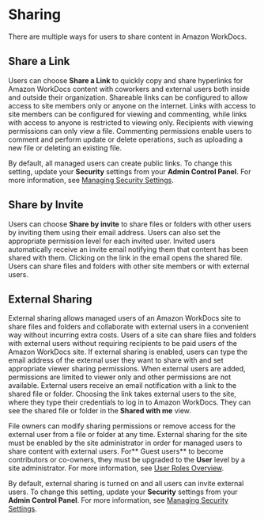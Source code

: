 # Sharing<a name="sharing"></a>

There are multiple ways for users to share content in Amazon WorkDocs\.

## Share a Link<a name="share-link"></a>

Users can choose **Share a Link** to quickly copy and share hyperlinks for Amazon WorkDocs content with coworkers and external users both inside and outside their organization\. Shareable links can be configured to allow access to site members only or anyone on the internet\. Links with access to site members can be configured for viewing and commenting, while links with access to anyone is restricted to viewing only\. Recipients with viewing permissions can only view a file\. Commenting permissions enable users to comment and perform update or delete operations, such as uploading a new file or deleting an existing file\.

By default, all managed users can create public links\. To change this setting, update your **Security** settings from your **Admin Control Panel**\. For more information, see [Managing Security Settings](security-settings.md)\. 

## Share by Invite<a name="share-invite"></a>

Users can choose **Share by invite** to share files or folders with other users by inviting them using their email address\. Users can also set the appropriate permission level for each invited user\. Invited users automatically receive an invite email notifying them that content has been shared with them\. Clicking on the link in the email opens the shared file\. Users can share files and folders with other site members or with external users\. 

## External Sharing<a name="share-external"></a>

External sharing allows managed users of an Amazon WorkDocs site to share files and folders and collaborate with external users in a convenient way without incurring extra costs\. Users of a site can share files and folders with external users without requiring recipients to be paid users of the Amazon WorkDocs site\. If external sharing is enabled, users can type the email address of the external user they want to share with and set appropriate viewer sharing permissions\. When external users are added, permissions are limited to viewer only and other permissions are not available\. External users receive an email notification with a link to the shared file or folder\. Choosing the link takes external users to the site, where they type their credentials to log in to Amazon WorkDocs\. They can see the shared file or folder in the **Shared with me** view\.

File owners can modify sharing permissions or remove access for the external user from a file or folder at any time\. External sharing for the site must be enabled by the site administrator in order for managed users to share content with external users\. For** Guest users** to become contributors or co\-owners, they must be upgraded to the **User** level by a site administrator\. For more information, see [User Roles Overview](users_ovw.md)\.

By default, external sharing is turned on and all users can invite external users\. To change this setting, update your **Security** settings from your **Admin Control Panel**\. For more information, see [Managing Security Settings](security-settings.md)\. 
